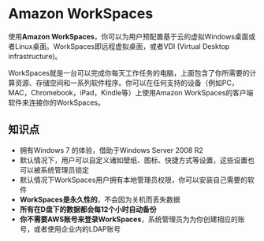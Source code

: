 # Amazon WorkSpaces

使用**Amazon WorkSpaces**，你可以为用户预配置基于云的虚拟Windows桌面或者Linux桌面。WorkSpaces即远程虚拟桌面，或者VDI (Virtual Desktop infrastructure)。

WorkSpaces就是一台可以完成你每天工作任务的电脑，上面包含了你所需要的计算资源、存储空间和一系列软件程序。你可以在任何支持的设备（例如PC，MAC，Chromebook，iPad，Kindle等）上使用Amazon WorkSpaces的客户端软件来连接你的WorkSpaces。

## 知识点

- 拥有Windows 7 的体验，借助于Windows Server 2008 R2
- 默认情况下，用户可以自定义诸如壁纸、图标、快捷方式等设置，这些设置也可以被系统管理员锁定
- 默认情况下WorkSpaces用户拥有本地管理员权限，你可以安装自己需要的软件
- **WorkSpaces是永久性的**，不会因为关机而丢失数据
- **所有在D盘下的数据都会每12个小时自动备份**
- **你不需要AWS账号来登录WorkSpaces**，系统管理员为为你创建相应的账号，或者使用企业内的LDAP账号